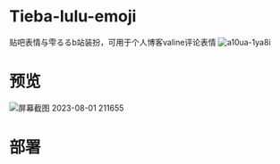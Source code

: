 # Tieba-lulu-emoji
贴吧表情与雫るるb站装扮，可用于个人博客valine评论表情
![a10ua-1ya8i](https://github.com/QBrer/Tieba-lulu-emoji/assets/94448088/18be7d61-2aec-455d-a799-de70c7b3fb08)
# 预览
![屏幕截图 2023-08-01 211655](https://github.com/QBrer/Tieba-lulu-emoji/assets/94448088/5f955963-4e37-4e04-ba90-5fc5698bfcd8)
# 部署
